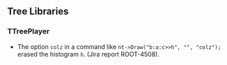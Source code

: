 ## Tree Libraries

### TTreePlayer

-   The option `colz` in a command like `nt->Draw("b:a:c>>h", "", "colz");`
    erased the histogram `h`. (Jira report ROOT-4508).

